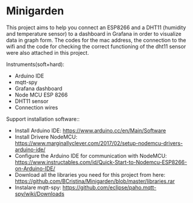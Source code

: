 # Minigarden
This project aims to help you connect an ESP8266 and a DHT11 (humidity and temperature sensor) to a dashboard in Grafana in order to visualize data in graph form.
The codes for the mac address, the connection to the wifi and the code for checking the correct functioning of the dht11 sensor were also attached in this project.

Instruments(soft+hard):
  - Arduino IDE  
  - mqtt-spy
  - Grafana dashboard
  - Node MCU ESP 8266
  - DHT11 sensor
  - Connection wires

Support installation software::
  - Install Arduino IDE: https://www.arduino.cc/en/Main/Software
  - Install Drivere NodeMCU: https://www.marginallyclever.com/2017/02/setup-nodemcu-drivers-arduino-ide/
  - Configure the Arduino IDE for communication with NodeMCU: https://www.instructables.com/id/Quick-Start-to-Nodemcu-ESP8266-on-Arduino-IDE/
  - Download all the libraries you need for this project from here: https://github.com/BCristina/Minigarden/blob/master/libraries.rar
  - Instalare mqtt-spy: https://github.com/eclipse/paho.mqtt-spy/wiki/Downloads
